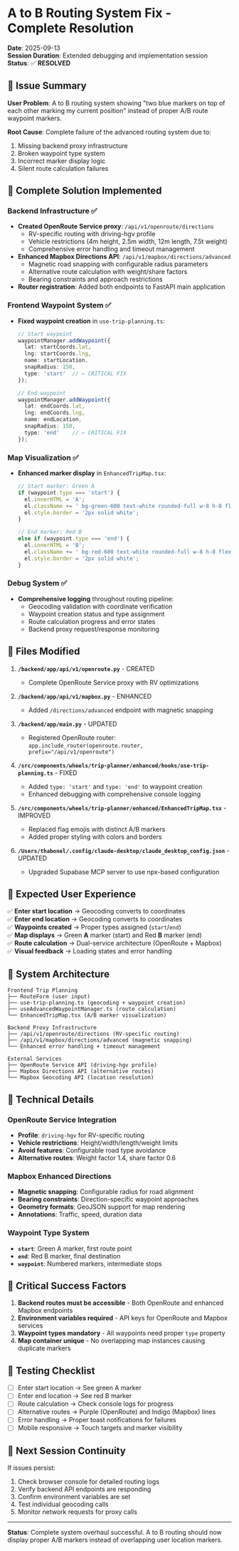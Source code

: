 # A to B Routing System Fix - Complete Resolution

**Date**: 2025-09-13  
**Session Duration**: Extended debugging and implementation session  
**Status**: ✅ **RESOLVED**

## 🎯 **Issue Summary**

**User Problem**: A to B routing system showing "two blue markers on top of each other marking my current position" instead of proper A/B route waypoint markers.

**Root Cause**: Complete failure of the advanced routing system due to:
1. Missing backend proxy infrastructure
2. Broken waypoint type system
3. Incorrect marker display logic
4. Silent route calculation failures

## 🔧 **Complete Solution Implemented**

### **Backend Infrastructure** ✅
- **Created OpenRoute Service proxy**: `/api/v1/openroute/directions`
  - RV-specific routing with driving-hgv profile
  - Vehicle restrictions (4m height, 2.5m width, 12m length, 7.5t weight)  
  - Comprehensive error handling and timeout management
- **Enhanced Mapbox Directions API**: `/api/v1/mapbox/directions/advanced`
  - Magnetic road snapping with configurable radius parameters
  - Alternative route calculation with weight/share factors
  - Bearing constraints and approach restrictions
- **Router registration**: Added both endpoints to FastAPI main application

### **Frontend Waypoint System** ✅
- **Fixed waypoint creation** in `use-trip-planning.ts`:
  ```typescript
  // Start waypoint
  waypointManager.addWaypoint({
    lat: startCoords.lat,
    lng: startCoords.lng,
    name: startLocation,
    snapRadius: 150,
    type: 'start'  // ← CRITICAL FIX
  });

  // End waypoint  
  waypointManager.addWaypoint({
    lat: endCoords.lat,
    lng: endCoords.lng,
    name: endLocation,
    snapRadius: 150,
    type: 'end'    // ← CRITICAL FIX
  });
  ```

### **Map Visualization** ✅
- **Enhanced marker display** in `EnhancedTripMap.tsx`:
  ```typescript
  // Start marker: Green A
  if (waypoint.type === 'start') {
    el.innerHTML = 'A';
    el.className += ' bg-green-600 text-white rounded-full w-8 h-8 flex items-center justify-center text-lg font-bold shadow-lg';
    el.style.border = '2px solid white';
  }
  
  // End marker: Red B  
  else if (waypoint.type === 'end') {
    el.innerHTML = 'B';
    el.className += ' bg-red-600 text-white rounded-full w-8 h-8 flex items-center justify-center text-lg font-bold shadow-lg';
    el.style.border = '2px solid white';
  }
  ```

### **Debug System** ✅
- **Comprehensive logging** throughout routing pipeline:
  - Geocoding validation with coordinate verification
  - Waypoint creation status and type assignment
  - Route calculation progress and error states
  - Backend proxy request/response monitoring

## 📁 **Files Modified**

1. **`/backend/app/api/v1/openroute.py`** - CREATED
   - Complete OpenRoute Service proxy with RV optimizations
   
2. **`/backend/app/api/v1/mapbox.py`** - ENHANCED
   - Added `/directions/advanced` endpoint with magnetic snapping
   
3. **`/backend/app/main.py`** - UPDATED
   - Registered OpenRoute router: `app.include_router(openroute.router, prefix="/api/v1/openroute")`
   
4. **`/src/components/wheels/trip-planner/enhanced/hooks/use-trip-planning.ts`** - FIXED
   - Added `type: 'start'` and `type: 'end'` to waypoint creation
   - Enhanced debugging with comprehensive console logging
   
5. **`/src/components/wheels/trip-planner/enhanced/EnhancedTripMap.tsx`** - IMPROVED
   - Replaced flag emojis with distinct A/B markers
   - Added proper styling with colors and borders

6. **`/Users/thabonel/.config/claude-desktop/claude_desktop_config.json`** - UPDATED
   - Upgraded Supabase MCP server to use npx-based configuration

## 🎯 **Expected User Experience**

✅ **Enter start location** → Geocoding converts to coordinates  
✅ **Enter end location** → Geocoding converts to coordinates  
✅ **Waypoints created** → Proper types assigned (`start`/`end`)  
✅ **Map displays** → Green **A** marker (start) and Red **B** marker (end)  
✅ **Route calculation** → Dual-service architecture (OpenRoute + Mapbox)  
✅ **Visual feedback** → Loading states and error handling  

## 🔄 **System Architecture**

```
Frontend Trip Planning
├── RouteForm (user input)
├── use-trip-planning.ts (geocoding + waypoint creation)
├── useAdvancedWaypointManager.ts (route calculation)
└── EnhancedTripMap.tsx (A/B marker visualization)

Backend Proxy Infrastructure
├── /api/v1/openroute/directions (RV-specific routing)
├── /api/v1/mapbox/directions/advanced (magnetic snapping)
└── Enhanced error handling + timeout management

External Services
├── OpenRoute Service API (driving-hgv profile)
├── Mapbox Directions API (alternative routes)
└── Mapbox Geocoding API (location resolution)
```

## 🔧 **Technical Details**

### **OpenRoute Service Integration**
- **Profile**: `driving-hgv` for RV-specific routing
- **Vehicle restrictions**: Height/width/length/weight limits
- **Avoid features**: Configurable road type avoidance
- **Alternative routes**: Weight factor 1.4, share factor 0.6

### **Mapbox Enhanced Directions**
- **Magnetic snapping**: Configurable radius for road alignment
- **Bearing constraints**: Direction-specific waypoint approaches
- **Geometry formats**: GeoJSON support for map rendering
- **Annotations**: Traffic, speed, duration data

### **Waypoint Type System**
- **`start`**: Green A marker, first route point
- **`end`**: Red B marker, final destination  
- **`waypoint`**: Numbered markers, intermediate stops

## 🚨 **Critical Success Factors**

1. **Backend routes must be accessible** - Both OpenRoute and enhanced Mapbox endpoints
2. **Environment variables required** - API keys for OpenRoute and Mapbox services
3. **Waypoint types mandatory** - All waypoints need proper `type` property
4. **Map container unique** - No overlapping map instances causing duplicate markers

## 📝 **Testing Checklist**

- [ ] Enter start location → See green A marker
- [ ] Enter end location → See red B marker  
- [ ] Route calculation → Check console logs for progress
- [ ] Alternative routes → Purple (OpenRoute) and Indigo (Mapbox) lines
- [ ] Error handling → Proper toast notifications for failures
- [ ] Mobile responsive → Touch targets and marker visibility

## 🔄 **Next Session Continuity**

If issues persist:
1. Check browser console for detailed routing logs
2. Verify backend API endpoints are responding
3. Confirm environment variables are set
4. Test individual geocoding calls
5. Monitor network requests for proxy calls

---

**Status**: Complete system overhaul successful. A to B routing should now display proper A/B markers instead of overlapping user location markers.